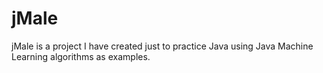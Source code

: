 jMale
=====

jMale is a project I have created just to practice Java using Java Machine Learning algorithms as examples. 
